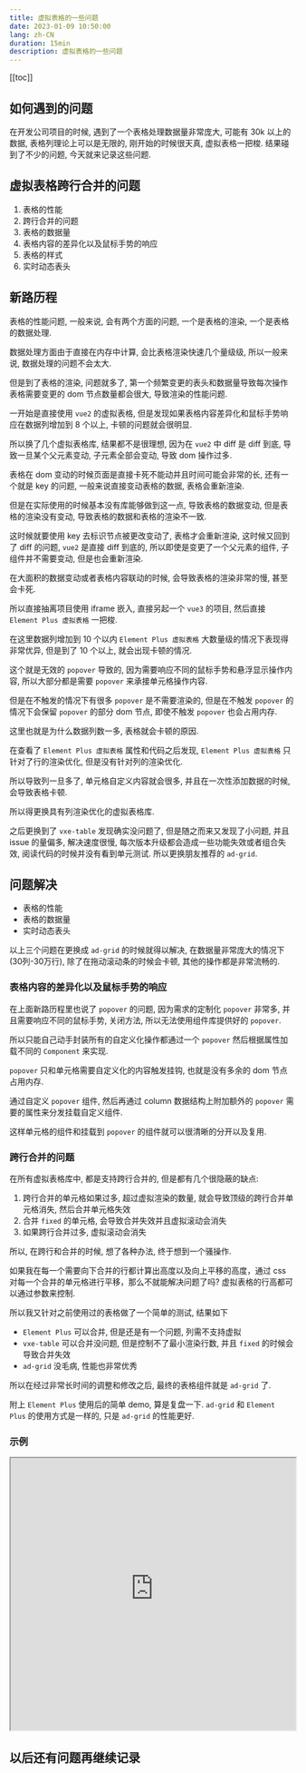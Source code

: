 ```yaml
---
title: 虚拟表格的一些问题
date: 2023-01-09 10:50:00
lang: zh-CN
duration: 15min
description: 虚拟表格的一些问题
---
```


[[toc]]

## 如何遇到的问题
在开发公司项目的时候, 遇到了一个表格处理数据量非常庞大, 可能有 30k 以上的数据, 表格列理论上可以是无限的, 刚开始的时候很天真, 虚拟表格一把梭.
结果碰到了不少的问题, 今天就来记录这些问题.

## 虚拟表格跨行合并的问题
1. 表格的性能
2. 跨行合并的问题
3. 表格的数据量
4. 表格内容的差异化以及鼠标手势的响应
5. 表格的样式
7. 实时动态表头

## 新路历程
表格的性能问题, 一般来说, 会有两个方面的问题, 一个是表格的渲染, 一个是表格的数据处理.

数据处理方面由于直接在内存中计算, 会比表格渲染快速几个量级级, 所以一般来说, 数据处理的问题不会太大.

但是到了表格的渲染, 问题就多了, 第一个频繁变更的表头和数据量导致每次操作表格需要变更的 dom 节点数量都会很大, 导致渲染的性能问题.

一开始是直接使用 `vue2` 的虚拟表格, 但是发现如果表格内容差异化和鼠标手势响应在数据列增加到 8 个以上, 卡顿的问题就会很明显.

所以换了几个虚拟表格库, 结果都不是很理想, 因为在 `vue2` 中 diff 是 diff 到底, 导致一旦某个父元素变动, 子元素全部会变动, 导致 dom 操作过多.

表格在 dom 变动的时候页面是直接卡死不能动并且时间可能会非常的长, 还有一个就是 key 的问题, 一般来说直接变动表格的数据, 表格会重新渲染.

但是在实际使用的时候基本没有库能够做到这一点, 导致表格的数据变动, 但是表格的渲染没有变动, 导致表格的数据和表格的渲染不一致.

这时候就要使用 key 去标识节点被更改变动了, 表格才会重新渲染, 这时候又回到了 diff 的问题, `vue2` 是直接 diff 到底的, 所以即使是变更了一个父元素的组件, 子组件并不需要变动, 但是也会重新渲染.

在大面积的数据变动或者表格内容联动的时候, 会导致表格的渲染非常的慢, 甚至会卡死.

所以直接抽离项目使用 iframe 嵌入, 直接另起一个 `vue3` 的项目, 然后直接 `Element Plus 虚拟表格` 一把梭.

在这里数据列增加到 10 个以内 `Element Plus 虚拟表格` 大数量级的情况下表现得非常优异, 但是到了 10 个以上, 就会出现卡顿的情况.

这个就是无效的 `popover` 导致的, 因为需要响应不同的鼠标手势和悬浮显示操作内容, 所以大部分都是需要 `popover` 来承接单元格操作内容.

但是在不触发的情况下有很多 `popover` 是不需要渲染的, 但是在不触发 `popover` 的情况下会保留 `popover` 的部分 dom 节点, 即使不触发 `popover` 也会占用内存.

这里也就是为什么数据列数一多, 表格就会卡顿的原因.

在查看了 `Element Plus 虚拟表格` 属性和代码之后发现, `Element Plus 虚拟表格` 只针对了行的渲染优化, 但是没有针对列的渲染优化.

所以导致列一旦多了, 单元格自定义内容就会很多, 并且在一次性添加数据的时候, 会导致表格卡顿.

所以得更换具有列渲染优化的虚拟表格库.

之后更换到了 `vxe-table` 发现确实没问题了, 但是随之而来又发现了小问题, 并且 issue 的量偏多, 解决速度很慢, 每次版本升级都会造成一些功能失效或者组合失效, 阅读代码的时候并没有看到单元测试. 所以更换朋友推荐的 `ad-grid`.

## 问题解决

- 表格的性能
- 表格的数据量
- 实时动态表头

以上三个问题在更换成 `ad-grid` 的时候就得以解决, 在数据量非常庞大的情况下(30列-30万行), 除了在拖动滚动条的时候会卡顿, 其他的操作都是非常流畅的.

### 表格内容的差异化以及鼠标手势的响应

在上面新路历程里也说了 `popover` 的问题, 因为需求的定制化 `popover` 非常多, 并且需要响应不同的鼠标手势, 关闭方法, 所以无法使用组件库提供好的 `popover`.

所以只能自己动手封装所有的自定义化操作都通过一个 `popover` 然后根据属性加载不同的 `Component` 来实现.

`popover` 只和单元格需要自定义化的内容触发挂钩, 也就是没有多余的 dom 节点占用内存.

通过自定义 `popover` 组件, 然后再通过 column 数据结构上附加额外的 `popover` 需要的属性来分发挂载自定义组件.

这样单元格的组件和挂载到 `popover` 的组件就可以很清晰的分开以及复用.

### 跨行合并的问题

在所有虚拟表格库中, 都是支持跨行合并的, 但是都有几个很隐蔽的缺点:

1. 跨行合并的单元格如果过多, 超过虚拟渲染的数量, 就会导致顶级的跨行合并单元格消失, 然后合并单元格失效
2. 合并 `fixed` 的单元格, 会导致合并失效并且虚拟滚动会消失
3. 如果跨行合并过多, 虚拟滚动会消失

所以, 在跨行和合并的时候, 想了各种办法, 终于想到一个骚操作.

如果我在每一个需要向下合并的行都计算出高度以及向上平移的高度，通过 css 对每一个合并的单元格进行平移，那么不就能解决问题了吗? 虚拟表格的行高都可以通过参数来控制.

所以我又针对之前使用过的表格做了一个简单的测试, 结果如下

- `Element Plus` 可以合并, 但是还是有一个问题, 列需不支持虚拟
- `vxe-table` 可以合并没问题, 但是控制不了最小渲染行数, 并且 `fixed` 的时候会导致合并失效
- `ad-grid` 没毛病, 性能也非常优秀

所以在经过非常长时间的调整和修改之后, 最终的表格组件就是 `ad-grid` 了.

附上 `Element Plus` 使用后的简单 demo, 算是复盘一下. `ad-grid` 和 `Element Plus` 的使用方式是一样的, 只是 `ad-grid` 的性能更好.


### 示例
<iframe style="width: 100%;overflow: hidden;height: 480px;" src="https://virtual-table-demo.vercel.app"></iframe>

## 以后还有问题再继续记录

